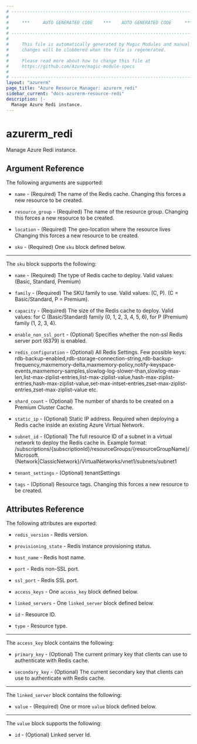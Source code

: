 ```yaml
---
# ----------------------------------------------------------------------------
#
#     ***     AUTO GENERATED CODE    ***    AUTO GENERATED CODE     ***
#
# ----------------------------------------------------------------------------
#
#     This file is automatically generated by Magic Modules and manual
#     changes will be clobbered when the file is regenerated.
#
#     Please read more about how to change this file at
#     https://github.com/Azure/magic-module-specs
#
# ----------------------------------------------------------------------------
layout: "azurerm"
page_title: "Azure Resource Manager: azurerm_redi"
sidebar_current: "docs-azurerm-resource-redi"
description: |-
  Manage Azure Redi instance.
---
```


# azurerm_redi

Manage Azure Redi instance.


## Argument Reference

The following arguments are supported:

* `name` - (Required) The name of the Redis cache. Changing this forces a new resource to be created.

* `resource_group` - (Required) The name of the resource group. Changing this forces a new resource to be created.

* `location` - (Required) The geo-location where the resource lives Changing this forces a new resource to be created.

* `sku` - (Required) One `sku` block defined below.

---

The `sku` block supports the following:

* `name` - (Required) The type of Redis cache to deploy. Valid values: (Basic, Standard, Premium)

* `family` - (Required) The SKU family to use. Valid values: (C, P). (C = Basic/Standard, P = Premium).

* `capacity` - (Required) The size of the Redis cache to deploy. Valid values: for C (Basic/Standard) family (0, 1, 2, 3, 4, 5, 6), for P (Premium) family (1, 2, 3, 4).

* `enable_non_ssl_port` - (Optional) Specifies whether the non-ssl Redis server port (6379) is enabled.

* `redis_configuration` - (Optional) All Redis Settings. Few possible keys: rdb-backup-enabled,rdb-storage-connection-string,rdb-backup-frequency,maxmemory-delta,maxmemory-policy,notify-keyspace-events,maxmemory-samples,slowlog-log-slower-than,slowlog-max-len,list-max-ziplist-entries,list-max-ziplist-value,hash-max-ziplist-entries,hash-max-ziplist-value,set-max-intset-entries,zset-max-ziplist-entries,zset-max-ziplist-value etc.

* `shard_count` - (Optional) The number of shards to be created on a Premium Cluster Cache.

* `static_ip` - (Optional) Static IP address. Required when deploying a Redis cache inside an existing Azure Virtual Network.

* `subnet_id` - (Optional) The full resource ID of a subnet in a virtual network to deploy the Redis cache in. Example format: /subscriptions/{subscriptionId}/resourceGroups/{resourceGroupName}/Microsoft.{Network|ClassicNetwork}/VirtualNetworks/vnet1/subnets/subnet1

* `tenant_settings` - (Optional) tenantSettings

* `tags` - (Optional) Resource tags. Changing this forces a new resource to be created.

## Attributes Reference

The following attributes are exported:

* `redis_version` - Redis version.

* `provisioning_state` - Redis instance provisioning status.

* `host_name` - Redis host name.

* `port` - Redis non-SSL port.

* `ssl_port` - Redis SSL port.

* `access_keys` - One `access_key` block defined below.

* `linked_servers` - One `linked_server` block defined below.

* `id` - Resource ID.

* `type` - Resource type.


---

The `access_key` block contains the following:

* `primary_key` - (Optional) The current primary key that clients can use to authenticate with Redis cache.

* `secondary_key` - (Optional) The current secondary key that clients can use to authenticate with Redis cache.

---

The `linked_server` block contains the following:

* `value` - (Required) One or more `value` block defined below.


---

The `value` block supports the following:

* `id` - (Optional) Linked server Id.
